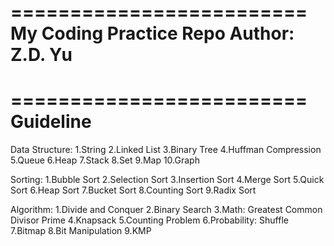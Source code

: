 =========================
My Coding Practice Repo
Author: Z.D. Yu
=========================

=========================
Guideline
=========================

Data Structure:
1.String
2.Linked List
3.Binary Tree
4.Huffman Compression
5.Queue
6.Heap
7.Stack
8.Set
9.Map
10.Graph

Sorting:
1.Bubble Sort
2.Selection Sort
3.Insertion Sort
4.Merge Sort
5.Quick Sort
6.Heap Sort
7.Bucket Sort
8.Counting Sort
9.Radix Sort


Algorithm:
1.Divide and Conquer
2.Binary Search
3.Math:
    Greatest Common Divisor
    Prime
4.Knapsack
5.Counting Problem
6.Probability:
    Shuffle
7.Bitmap
8.Bit Manipulation
9.KMP

